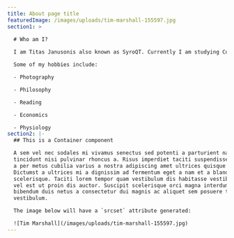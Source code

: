 ```yaml
---
title: About page title
featuredImage: /images/uploads/tim-marshall-155597.jpg
section1: >
  
  # Who am I?

  I am Titas Janusonis also known as SyroQT. Currently I am studying Computer Science in the UK. I was born and raised in the capital of Lithuania - Vilnius. I fell in love with this city and am planning to go back after my studies. 

  Some of my hobbies include:

  - Photography 

  - Philosophy 

  - Reading 

  - Economics

  - Physiology
section2: |-
  ## This is a Container component

  A sem vel nec sodales mi vivamus senectus sed potenti a parturient nascetur
  tincidunt nisi pulvinar rhoncus a. Risus imperdiet taciti suspendisse facilisi
  a per metus cubilia varius a nostra adipiscing amet ultrices quisque ac mi a.
  Dictumst a ultrices mi a dignissim ad fermentum eget a nam et a blandit
  scelerisque. Taciti lorem tempor quam vestibulum dis habitasse vestibulum diam
  vel est ut proin dis auctor. Suscipit scelerisque orci magna interdum vel
  bibendum duis netus a consectetur dui magnis ac aliquet sem posuere tincidunt
  vestibulum.

  The image below will have a `srcset` attribute generated:

  ![Tim Marshall](/images/uploads/tim-marshall-155597.jpg)
---
```

